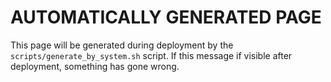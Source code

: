 # AUTOMATICALLY GENERATED PAGE

This page will be generated during deployment by
the `scripts/generate_by_system.sh` script. If this message if visible
after deployment, something has gone wrong.
